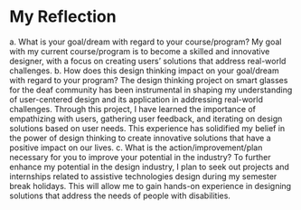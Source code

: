 # My Reflection
a. What is your goal/dream with regard to your course/program?
My goal with my current course/program is to become a skilled and innovative designer, with a focus on creating users’ solutions that address real-world challenges.
b. How does this design thinking impact on your goal/dream with regard to your program?
The design thinking project on smart glasses for the deaf community has been instrumental in shaping my understanding of user-centered design and its application in addressing real-world challenges. Through this project, I have learned the importance of empathizing with users, gathering user feedback, and iterating on design solutions based on user needs. This experience has solidified my belief in the power of design thinking to create innovative solutions that have a positive impact on our lives.
c. What is the action/improvement/plan necessary for you to improve your potential in the industry?
To further enhance my potential in the design industry, I plan to seek out projects and internships related to assistive technologies design during my semester break holidays. This will allow me to gain hands-on experience in designing solutions that address the needs of people with disabilities.
